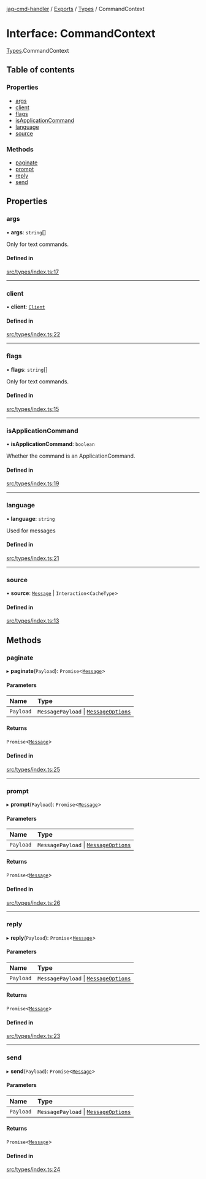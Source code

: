 [jag-cmd-handler](../README.md) / [Exports](../modules.md) / [Types](../modules/Types.md) / CommandContext

# Interface: CommandContext

[Types](../modules/Types.md).CommandContext

## Table of contents

### Properties

- [args](Types.CommandContext.md#args)
- [client](Types.CommandContext.md#client)
- [flags](Types.CommandContext.md#flags)
- [isApplicationCommand](Types.CommandContext.md#isapplicationcommand)
- [language](Types.CommandContext.md#language)
- [source](Types.CommandContext.md#source)

### Methods

- [paginate](Types.CommandContext.md#paginate)
- [prompt](Types.CommandContext.md#prompt)
- [reply](Types.CommandContext.md#reply)
- [send](Types.CommandContext.md#send)

## Properties

### args

• **args**: `string`[]

Only for text commands.

#### Defined in

[src/types/index.ts:17](https://github.com/JAGUARAVI/JagCmdHandler/blob/76c0a4e/src/types/index.ts#L17)

___

### client

• **client**: [`Client`](../classes/Client.md)

#### Defined in

[src/types/index.ts:22](https://github.com/JAGUARAVI/JagCmdHandler/blob/76c0a4e/src/types/index.ts#L22)

___

### flags

• **flags**: `string`[]

Only for text commands.

#### Defined in

[src/types/index.ts:15](https://github.com/JAGUARAVI/JagCmdHandler/blob/76c0a4e/src/types/index.ts#L15)

___

### isApplicationCommand

• **isApplicationCommand**: `boolean`

Whether the command is an ApplicationCommand.

#### Defined in

[src/types/index.ts:19](https://github.com/JAGUARAVI/JagCmdHandler/blob/76c0a4e/src/types/index.ts#L19)

___

### language

• **language**: `string`

Used for messages

#### Defined in

[src/types/index.ts:21](https://github.com/JAGUARAVI/JagCmdHandler/blob/76c0a4e/src/types/index.ts#L21)

___

### source

• **source**: [`Message`](Types.Message.md) \| `Interaction`<`CacheType`\>

#### Defined in

[src/types/index.ts:13](https://github.com/JAGUARAVI/JagCmdHandler/blob/76c0a4e/src/types/index.ts#L13)

## Methods

### paginate

▸ **paginate**(`Payload`): `Promise`<[`Message`](Types.Message.md)\>

#### Parameters

| Name | Type |
| :------ | :------ |
| `Payload` | `MessagePayload` \| [`MessageOptions`](Types.MessageOptions.md) |

#### Returns

`Promise`<[`Message`](Types.Message.md)\>

#### Defined in

[src/types/index.ts:25](https://github.com/JAGUARAVI/JagCmdHandler/blob/76c0a4e/src/types/index.ts#L25)

___

### prompt

▸ **prompt**(`Payload`): `Promise`<[`Message`](Types.Message.md)\>

#### Parameters

| Name | Type |
| :------ | :------ |
| `Payload` | `MessagePayload` \| [`MessageOptions`](Types.MessageOptions.md) |

#### Returns

`Promise`<[`Message`](Types.Message.md)\>

#### Defined in

[src/types/index.ts:26](https://github.com/JAGUARAVI/JagCmdHandler/blob/76c0a4e/src/types/index.ts#L26)

___

### reply

▸ **reply**(`Payload`): `Promise`<[`Message`](Types.Message.md)\>

#### Parameters

| Name | Type |
| :------ | :------ |
| `Payload` | `MessagePayload` \| [`MessageOptions`](Types.MessageOptions.md) |

#### Returns

`Promise`<[`Message`](Types.Message.md)\>

#### Defined in

[src/types/index.ts:23](https://github.com/JAGUARAVI/JagCmdHandler/blob/76c0a4e/src/types/index.ts#L23)

___

### send

▸ **send**(`Payload`): `Promise`<[`Message`](Types.Message.md)\>

#### Parameters

| Name | Type |
| :------ | :------ |
| `Payload` | `MessagePayload` \| [`MessageOptions`](Types.MessageOptions.md) |

#### Returns

`Promise`<[`Message`](Types.Message.md)\>

#### Defined in

[src/types/index.ts:24](https://github.com/JAGUARAVI/JagCmdHandler/blob/76c0a4e/src/types/index.ts#L24)
